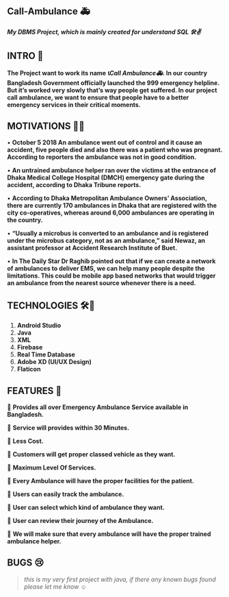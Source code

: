 ## Call-Ambulance 🚑 
***My DBMS Project, which is mainly created for understand SQL 🛠✌***

## INTRO 🙂

**The Project want to work its name *📞Call Ambulance🚑.* In our country Bangladesh Government officially launched the 999 emergency helpline. But it’s worked very slowly that’s way people get suffered. In our project call ambulance, we want to ensure that people have to a better emergency services in their critical moments.** 

## MOTIVATIONS 🗽🤞

•	**October 5 2018
An ambulance went out of control and it cause an accident, five people died and also there was a patient who was pregnant. According to reporters the ambulance was not in good condition.**

•	**An untrained ambulance helper ran over the victims at the entrance of Dhaka Medical College Hospital (DMCH) emergency gate during the accident, according to Dhaka Tribune reports.**


•	**According to Dhaka Metropolitan Ambulance Owners’ Association, there are currently 170 ambulances in Dhaka that are registered with the city co-operatives, whereas around 6,000 ambulances are operating in the country.**

•	**“Usually a microbus is converted to an ambulance and is registered under the microbus category, not as an ambulance,” said Newaz, an assistant professor at Accident Research Institute of Buet.**

•	**In The Daily Star Dr Raghib pointed out that if we can create a network of ambulances to deliver EMS, we can help many people despite the limitations. This could be mobile app based networks that would trigger an ambulance from the nearest source whenever there is a need.**

## TECHNOLOGIES 🛠🚀

 1. **Android Studio**
 2. **Java**
 3. **XML**
 4. **Firebase**
 5. **Real Time Database**
 6. **Adobe XD (UI/UX Design)**
 7. **Flaticon**

## FEATURES 🧲

	**Provides all over Emergency Ambulance Service available in Bangladesh.**

	**Service will provides within 30 Minutes.**

	**Less Cost.**

	**Customers will get proper classed vehicle as they want.**

	**Maximum Level Of Services.**

	**Every Ambulance will have the proper facilities for the patient.**

	**Users can easily track the ambulance.**

	**User can select  which kind of ambulance they want.**

	**User can review their journey of the Ambulance.**

	**We will make sure that every ambulance will have the proper trained ambulance helper.**  


## BUGS 😢

> *this is my very first project with java,
> if there any known bugs found please let me know ☺*


